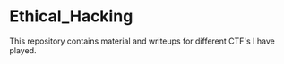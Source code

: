 # Ethical_Hacking
This repository contains material and writeups for different CTF's I have played.
